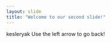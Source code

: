 ```yaml
---
layout: slide
title: "Welcome to our second slide!"
---
```

kesleryak
Use the left arrow to go back!
